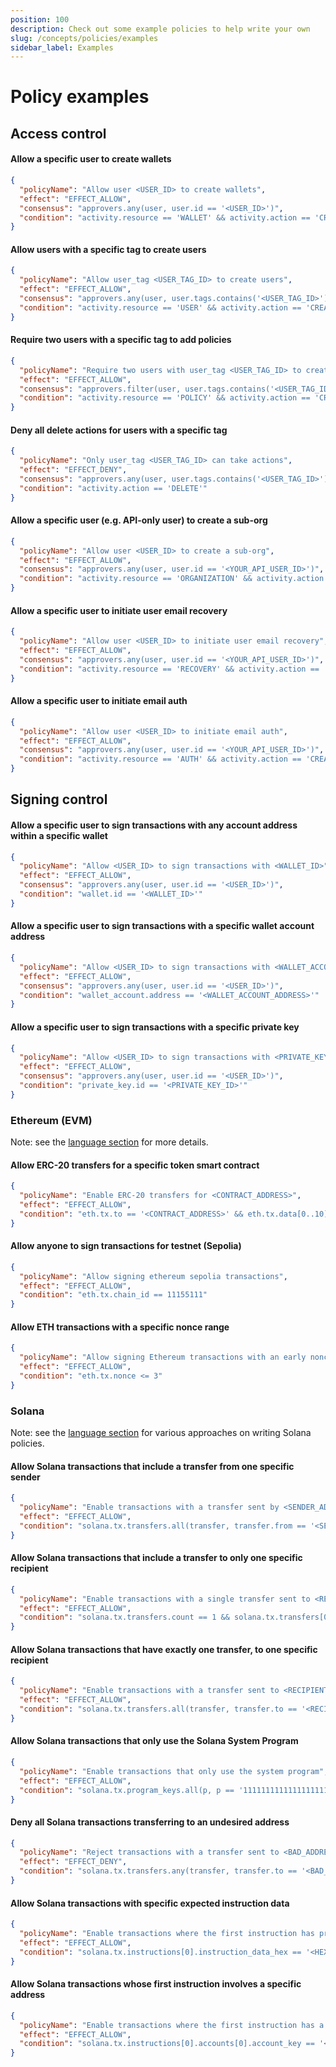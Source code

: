```yaml
---
position: 100
description: Check out some example policies to help write your own
slug: /concepts/policies/examples
sidebar_label: Examples
---
```


# Policy examples

## Access control

#### Allow a specific user to create wallets

```json JSON
{
  "policyName": "Allow user <USER_ID> to create wallets",
  "effect": "EFFECT_ALLOW",
  "consensus": "approvers.any(user, user.id == '<USER_ID>')",
  "condition": "activity.resource == 'WALLET' && activity.action == 'CREATE'"
}
```

#### Allow users with a specific tag to create users

```json JSON
{
  "policyName": "Allow user_tag <USER_TAG_ID> to create users",
  "effect": "EFFECT_ALLOW",
  "consensus": "approvers.any(user, user.tags.contains('<USER_TAG_ID>'))",
  "condition": "activity.resource == 'USER' && activity.action == 'CREATE'"
}
```

#### Require two users with a specific tag to add policies

```json JSON
{
  "policyName": "Require two users with user_tag <USER_TAG_ID> to create policies",
  "effect": "EFFECT_ALLOW",
  "consensus": "approvers.filter(user, user.tags.contains('<USER_TAG_ID>')).count() >= 2",
  "condition": "activity.resource == 'POLICY' && activity.action == 'CREATE'"
}
```

#### Deny all delete actions for users with a specific tag

```json JSON
{
  "policyName": "Only user_tag <USER_TAG_ID> can take actions",
  "effect": "EFFECT_DENY",
  "consensus": "approvers.any(user, user.tags.contains('<USER_TAG_ID>'))",
  "condition": "activity.action == 'DELETE'"
}
```

#### Allow a specific user (e.g. API-only user) to create a sub-org

```json JSON
{
  "policyName": "Allow user <USER_ID> to create a sub-org",
  "effect": "EFFECT_ALLOW",
  "consensus": "approvers.any(user, user.id == '<YOUR_API_USER_ID>')",
  "condition": "activity.resource == 'ORGANIZATION' && activity.action == 'CREATE'"
}
```

#### Allow a specific user to initiate user email recovery

```json JSON
{
  "policyName": "Allow user <USER_ID> to initiate user email recovery",
  "effect": "EFFECT_ALLOW",
  "consensus": "approvers.any(user, user.id == '<YOUR_API_USER_ID>')",
  "condition": "activity.resource == 'RECOVERY' && activity.action == 'CREATE'"
}
```

#### Allow a specific user to initiate email auth

```json JSON
{
  "policyName": "Allow user <USER_ID> to initiate email auth",
  "effect": "EFFECT_ALLOW",
  "consensus": "approvers.any(user, user.id == '<YOUR_API_USER_ID>')",
  "condition": "activity.resource == 'AUTH' && activity.action == 'CREATE'"
}
```

## Signing control

#### Allow a specific user to sign transactions with any account address within a specific wallet

```json
{
  "policyName": "Allow <USER_ID> to sign transactions with <WALLET_ID>",
  "effect": "EFFECT_ALLOW",
  "consensus": "approvers.any(user, user.id == '<USER_ID>')",
  "condition": "wallet.id == '<WALLET_ID>'"
}
```

#### Allow a specific user to sign transactions with a specific wallet account address

```json
{
  "policyName": "Allow <USER_ID> to sign transactions with <WALLET_ACCOUNT_ADDRESS>",
  "effect": "EFFECT_ALLOW",
  "consensus": "approvers.any(user, user.id == '<USER_ID>')",
  "condition": "wallet_account.address == '<WALLET_ACCOUNT_ADDRESS>'"
}
```

#### Allow a specific user to sign transactions with a specific private key

```json
{
  "policyName": "Allow <USER_ID> to sign transactions with <PRIVATE_KEY_ID>",
  "effect": "EFFECT_ALLOW",
  "consensus": "approvers.any(user, user.id == '<USER_ID>')",
  "condition": "private_key.id == '<PRIVATE_KEY_ID>'"
}
```

### Ethereum (EVM)

Note: see the [language section](Policy-language.md#appendix) for more details.

#### Allow ERC-20 transfers for a specific token smart contract

```json JSON
{
  "policyName": "Enable ERC-20 transfers for <CONTRACT_ADDRESS>",
  "effect": "EFFECT_ALLOW",
  "condition": "eth.tx.to == '<CONTRACT_ADDRESS>' && eth.tx.data[0..10] == '0xa9059cbb'"
}
```

#### Allow anyone to sign transactions for testnet (Sepolia)

```json JSON
{
  "policyName": "Allow signing ethereum sepolia transactions",
  "effect": "EFFECT_ALLOW",
  "condition": "eth.tx.chain_id == 11155111"
}
```

#### Allow ETH transactions with a specific nonce range

```json JSON
{
  "policyName": "Allow signing Ethereum transactions with an early nonce",
  "effect": "EFFECT_ALLOW",
  "condition": "eth.tx.nonce <= 3"
}
```

### Solana

Note: see the [language section](Policy-language.md#appendix) for various approaches on writing Solana policies.

#### Allow Solana transactions that include a transfer from one specific sender

```json JSON
{
  "policyName": "Enable transactions with a transfer sent by <SENDER_ADDRESS>",
  "effect": "EFFECT_ALLOW",
  "condition": "solana.tx.transfers.all(transfer, transfer.from == '<SENDER_ADDRESS>')"
}
```

#### Allow Solana transactions that include a transfer to only one specific recipient

```json JSON
{
  "policyName": "Enable transactions with a single transfer sent to <RECIPIENT_ADDRESS>",
  "effect": "EFFECT_ALLOW",
  "condition": "solana.tx.transfers.count == 1 && solana.tx.transfers[0].to == '<RECIPIENT_ADDRESS>'"
}
```

#### Allow Solana transactions that have exactly one transfer, to one specific recipient

```json JSON
{
  "policyName": "Enable transactions with a transfer sent to <RECIPIENT_ADDRESS>",
  "effect": "EFFECT_ALLOW",
  "condition": "solana.tx.transfers.all(transfer, transfer.to == '<RECIPIENT_ADDRESS>')"
}
```

#### Allow Solana transactions that only use the Solana System Program

```json JSON
{
  "policyName": "Enable transactions that only use the system program",
  "effect": "EFFECT_ALLOW",
  "condition": "solana.tx.program_keys.all(p, p == '11111111111111111111111111111111')"
}
```

#### Deny all Solana transactions transferring to an undesired address

```json JSON
{
  "policyName": "Reject transactions with a transfer sent to <BAD_ADDRESS>",
  "effect": "EFFECT_DENY",
  "condition": "solana.tx.transfers.any(transfer, transfer.to == '<BAD_ADDRESS>')"
}
```

#### Allow Solana transactions with specific expected instruction data

```json JSON
{
  "policyName": "Enable transactions where the first instruction has precisely <HEX BYTES>",
  "effect": "EFFECT_ALLOW",
  "condition": "solana.tx.instructions[0].instruction_data_hex == '<HEX BYTES>'"
}
```

#### Allow Solana transactions whose first instruction involves a specific address

```json JSON
{
  "policyName": "Enable transactions where the first instruction has a first account involving <ADDRESS>",
  "effect": "EFFECT_ALLOW",
  "condition": "solana.tx.instructions[0].accounts[0].account_key == '<ADDRESS>'"
}
```
